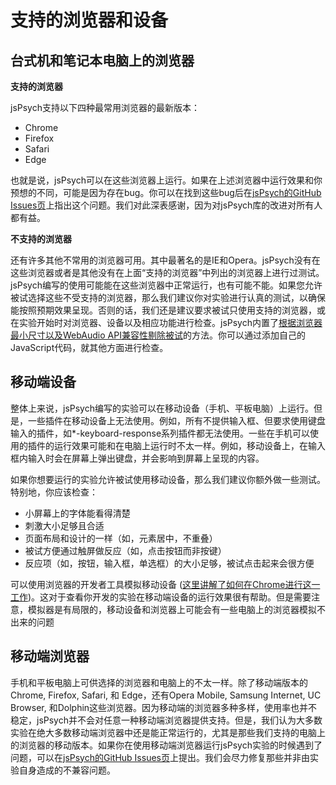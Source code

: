 # 支持的浏览器和设备

## 台式机和笔记本电脑上的浏览器

**支持的浏览器**

jsPsych支持以下四种最常用浏览器的最新版本：

 * Chrome
 * Firefox
 * Safari
 * Edge

也就是说，jsPsych可以在这些浏览器上运行。如果在上述浏览器中运行效果和你预想的不同，可能是因为存在bug。你可以在找到这些bug后在[jsPsych的GitHub Issues页](https://github.com/jspsych/jsPsych/issues)上指出这个问题。我们对此深表感谢，因为对jsPsych库的改进对所有人都有益。

**不支持的浏览器**

还有许多其他不常用的浏览器可用。其中最著名的是IE和Opera。jsPsych没有在这些浏览器或者是其他没有在上面“支持的浏览器”中列出的浏览器上进行过测试。jsPsych编写的使用可能能在这些浏览器中正常运行，也有可能不能。如果您允许被试选择这些不受支持的浏览器，那么我们建议你对实验进行认真的测试，以确保能按照预期效果呈现。否则的话，我们还是建议要求被试只使用支持的浏览器，或在实验开始时对浏览器、设备以及相应功能进行检查。jsPsych内置了[根据浏览器最小尺寸以及WebAudio API兼容性剔除被试](exclude-browser.html)的方法。你可以通过添加自己的JavaScript代码，就其他方面进行检查。

## 移动端设备

整体上来说，jsPsych编写的实验可以在移动设备（手机、平板电脑）上运行。但是，一些插件在移动设备上无法使用。例如，所有不提供输入框、但要求使用键盘输入的插件，如*-keyboard-response系列插件都无法使用。一些在手机可以使用的插件的运行效果可能和在电脑上运行时不太一样。例如，移动设备上，在输入框内输入时会在屏幕上弹出键盘，并会影响到屏幕上呈现的内容。

如果你想要运行的实验允许被试使用移动设备，那么我们建议你额外做一些测试。特别地，你应该检查：

* 小屏幕上的字体能看得清楚
* 刺激大小足够且合适
* 页面布局和设计的一样（如，元素居中，不重叠）
* 被试方便通过触屏做反应（如，点击按钮而非按键）
* 反应项（如，按钮，输入框，单选框）的大小足够，被试点击起来会很方便

可以使用浏览器的开发者工具模拟移动设备 ([这里讲解了如何在Chrome进行这一工作](https://developers.google.com/web/tools/chrome-devtools/device-mode))。这对于查看你开发的实验在移动端设备的运行效果很有帮助。但是需要注意，模拟器是有局限的，移动设备和浏览器上可能会有一些电脑上的浏览器模拟不出来的问题

## 移动端浏览器

手机和平板电脑上可供选择的浏览器和电脑上的不太一样。除了移动端版本的Chrome, Firefox, Safari, 和 Edge，还有Opera Mobile, Samsung Internet, UC Browser, 和Dolphin这些浏览器。因为移动端的浏览器多种多样，使用率也并不稳定，jsPsych并不会对任意一种移动端浏览器提供支持。但是，我们认为大多数实验在绝大多数移动端浏览器中还是能正常运行的，尤其是那些我们支持的电脑上的浏览器的移动版本。如果你在使用移动端浏览器运行jsPsych实验的时候遇到了问题，可以在[jsPsych的GitHub Issues页](https://github.com/jspsych/jsPsych/issues)上提出。我们会尽力修复那些并非由实验自身造成的不兼容问题。
